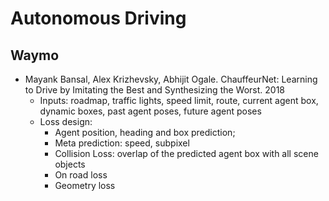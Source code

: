 # Autonomous Driving

## Waymo
- Mayank Bansal, Alex Krizhevsky, Abhijit Ogale. ChauffeurNet: Learning to Drive by Imitating the Best and Synthesizing the Worst. 2018
	- Inputs: roadmap, traffic lights, speed limit, route, current agent box, dynamic boxes, past agent poses, future agent poses
	- Loss design:
		- Agent position, heading and box prediction;
		- Meta prediction: speed, subpixel
		- Collision Loss: overlap of the predicted agent box with all scene objects
		- On road loss
		- Geometry loss
